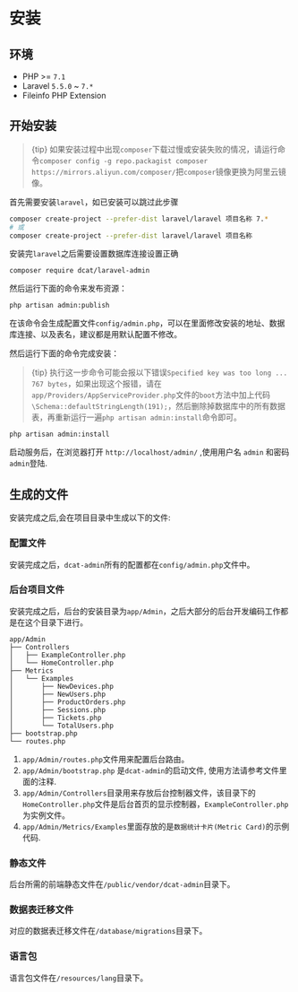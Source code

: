 # 安装

<a name="env"></a>
## 环境
+ PHP >= `7.1`
+ Laravel `5.5.0` ~ `7.*`
+ Fileinfo PHP Extension

<a name="start"></a>
## 开始安装

> {tip} 如果安装过程中出现`composer`下载过慢或安装失败的情况，请运行命令`composer config -g repo.packagist composer https://mirrors.aliyun.com/composer/`把`composer`镜像更换为阿里云镜像。

首先需要安装`laravel`，如已安装可以跳过此步骤
```bash
composer create-project --prefer-dist laravel/laravel 项目名称 7.*
# 或
composer create-project --prefer-dist laravel/laravel 项目名称
```

安装完`laravel`之后需要设置数据库连接设置正确

```
composer require dcat/laravel-admin
```

然后运行下面的命令来发布资源：

```
php artisan admin:publish
```

在该命令会生成配置文件`config/admin.php`，可以在里面修改安装的地址、数据库连接、以及表名，建议都是用默认配置不修改。

然后运行下面的命令完成安装：

> {tip} 执行这一步命令可能会报以下错误`Specified key was too long ... 767 bytes`，如果出现这个报错，请在`app/Providers/AppServiceProvider.php`文件的`boot`方法中加上代码`\Schema::defaultStringLength(191);`，然后删除掉数据库中的所有数据表，再重新运行一遍`php artisan admin:install`命令即可。

```
php artisan admin:install
```


启动服务后，在浏览器打开 `http://localhost/admin/` ,使用用户名 `admin` 和密码 `admin`登陆.

<a name="files"></a>
## 生成的文件

安装完成之后,会在项目目录中生成以下的文件:

<a name="config"></a>
### 配置文件

安装完成之后，`dcat-admin`所有的配置都在`config/admin.php`文件中。

<a name="admin"></a>
### 后台项目文件
安装完成之后，后台的安装目录为`app/Admin`，之后大部分的后台开发编码工作都是在这个目录下进行。

```
app/Admin
├── Controllers
│   ├── ExampleController.php
│   └── HomeController.php
├── Metrics
│   └── Examples
│       ├── NewDevices.php
│       ├── NewUsers.php
│       ├── ProductOrders.php
│       ├── Sessions.php
│       ├── Tickets.php
│       └── TotalUsers.php
├── bootstrap.php
└── routes.php
```

1. `app/Admin/routes.php`文件用来配置后台路由。
2. `app/Admin/bootstrap.php` 是`dcat-admin`的启动文件, 使用方法请参考文件里面的注释.
3. `app/Admin/Controllers`目录用来存放后台控制器文件，该目录下的`HomeController.php`文件是后台首页的显示控制器，`ExampleController.php`为实例文件。
4. `app/Admin/Metrics/Examples`里面存放的是`数据统计卡片(Metric Card)`的示例代码.

<a name="assets"></a>
### 静态文件

后台所需的前端静态文件在`/public/vendor/dcat-admin`目录下。

<a name="migrations"></a>
### 数据表迁移文件
对应的数据表迁移文件在`/database/migrations`目录下。

<a name="lang"></a>
### 语言包
语言包文件在`/resources/lang`目录下。


